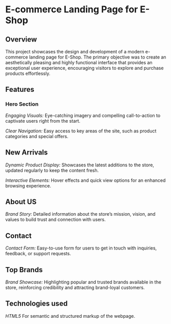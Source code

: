 # E-commerce Landing Page for E-Shop
## Overview
This project showcases the design and development of a modern e-commerce landing page for E-Shop. The primary objective was to create an aesthetically pleasing and highly functional interface that provides an exceptional user experience, encouraging visitors to explore and purchase products effortlessly.
## Features
### Hero Section
_Engaging Visuals:_ Eye-catching imagery and compelling call-to-action to captivate users right from the start.  

_Clear Navigation:_ Easy access to key areas of the site, such as product categories and special offers.
## New Arrivals
_Dynamic Product Display:_ Showcases the latest additions to the store, updated regularly to keep the content fresh.  

_Interactive Elements:_ Hover effects and quick view options for an enhanced browsing experience.
## About US
_Brand Story:_ Detailed information about the store’s mission, vision, and values to build trust and connection with users.  

## Contact
_Contact Form:_ Easy-to-use form for users to get in touch with inquiries, feedback, or support requests.  

## Top Brands
_Brand Showcase:_ Highlighting popular and trusted brands available in the store, reinforcing credibility and attracting brand-loyal customers.  


## Technologies used
_HTML5_ For semantic and structured markup of the webpage.  

